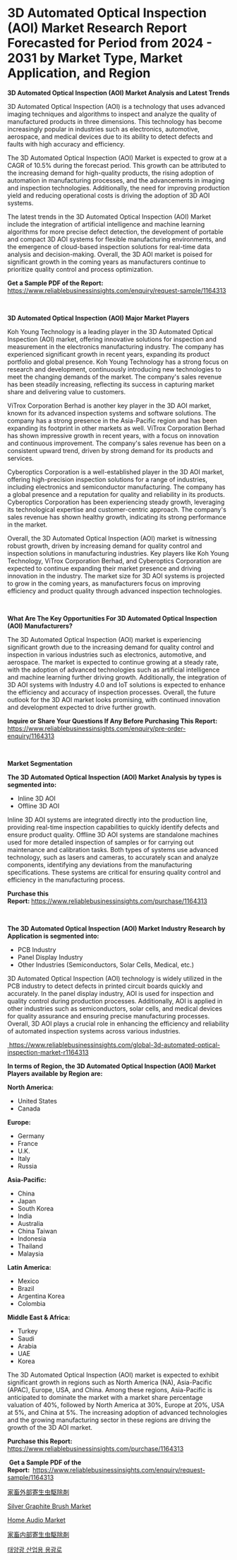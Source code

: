 <p><h1>3D Automated Optical Inspection (AOI) Market Research Report Forecasted for Period from 2024 -  2031 by Market Type, Market Application, and Region</h1></p><p><strong>3D Automated Optical Inspection (AOI) Market Analysis and Latest Trends</strong></p>
<p><p>3D Automated Optical Inspection (AOI) is a technology that uses advanced imaging techniques and algorithms to inspect and analyze the quality of manufactured products in three dimensions. This technology has become increasingly popular in industries such as electronics, automotive, aerospace, and medical devices due to its ability to detect defects and faults with high accuracy and efficiency.</p><p>The 3D Automated Optical Inspection (AOI) Market is expected to grow at a CAGR of 10.5% during the forecast period. This growth can be attributed to the increasing demand for high-quality products, the rising adoption of automation in manufacturing processes, and the advancements in imaging and inspection technologies. Additionally, the need for improving production yield and reducing operational costs is driving the adoption of 3D AOI systems.</p><p>The latest trends in the 3D Automated Optical Inspection (AOI) Market include the integration of artificial intelligence and machine learning algorithms for more precise defect detection, the development of portable and compact 3D AOI systems for flexible manufacturing environments, and the emergence of cloud-based inspection solutions for real-time data analysis and decision-making. Overall, the 3D AOI market is poised for significant growth in the coming years as manufacturers continue to prioritize quality control and process optimization.</p></p>
<p><strong>Get a Sample PDF of the Report:&nbsp;</strong> <a href="https://www.reliablebusinessinsights.com/enquiry/request-sample/1164313">https://www.reliablebusinessinsights.com/enquiry/request-sample/1164313</a></p>
<p>&nbsp;</p>
<p><strong>3D Automated Optical Inspection (AOI) Major Market Players</strong></p>
<p><p>Koh Young Technology is a leading player in the 3D Automated Optical Inspection (AOI) market, offering innovative solutions for inspection and measurement in the electronics manufacturing industry. The company has experienced significant growth in recent years, expanding its product portfolio and global presence. Koh Young Technology has a strong focus on research and development, continuously introducing new technologies to meet the changing demands of the market. The company's sales revenue has been steadily increasing, reflecting its success in capturing market share and delivering value to customers.</p><p>ViTrox Corporation Berhad is another key player in the 3D AOI market, known for its advanced inspection systems and software solutions. The company has a strong presence in the Asia-Pacific region and has been expanding its footprint in other markets as well. ViTrox Corporation Berhad has shown impressive growth in recent years, with a focus on innovation and continuous improvement. The company's sales revenue has been on a consistent upward trend, driven by strong demand for its products and services.</p><p>Cyberoptics Corporation is a well-established player in the 3D AOI market, offering high-precision inspection solutions for a range of industries, including electronics and semiconductor manufacturing. The company has a global presence and a reputation for quality and reliability in its products. Cyberoptics Corporation has been experiencing steady growth, leveraging its technological expertise and customer-centric approach. The company's sales revenue has shown healthy growth, indicating its strong performance in the market.</p><p>Overall, the 3D Automated Optical Inspection (AOI) market is witnessing robust growth, driven by increasing demand for quality control and inspection solutions in manufacturing industries. Key players like Koh Young Technology, ViTrox Corporation Berhad, and Cyberoptics Corporation are expected to continue expanding their market presence and driving innovation in the industry. The market size for 3D AOI systems is projected to grow in the coming years, as manufacturers focus on improving efficiency and product quality through advanced inspection technologies.</p></p>
<p>&nbsp;</p>
<p><strong>What Are The Key Opportunities For 3D Automated Optical Inspection (AOI) Manufacturers?</strong></p>
<p><p>The 3D Automated Optical Inspection (AOI) market is experiencing significant growth due to the increasing demand for quality control and inspection in various industries such as electronics, automotive, and aerospace. The market is expected to continue growing at a steady rate, with the adoption of advanced technologies such as artificial intelligence and machine learning further driving growth. Additionally, the integration of 3D AOI systems with Industry 4.0 and IoT solutions is expected to enhance the efficiency and accuracy of inspection processes. Overall, the future outlook for the 3D AOI market looks promising, with continued innovation and development expected to drive further growth.</p></p>
<p><strong>Inquire or Share Your Questions If Any Before Purchasing This Report:</strong> <a href="https://www.reliablebusinessinsights.com/enquiry/pre-order-enquiry/1164313">https://www.reliablebusinessinsights.com/enquiry/pre-order-enquiry/1164313</a></p>
<p>&nbsp;</p>
<p><strong>Market Segmentation</strong></p>
<p><strong>The 3D Automated Optical Inspection (AOI) Market Analysis by types is segmented into:</strong></p>
<p><ul><li>Inline 3D AOI</li><li>Offline 3D AOI</li></ul></p>
<p><p>Inline 3D AOI systems are integrated directly into the production line, providing real-time inspection capabilities to quickly identify defects and ensure product quality. Offline 3D AOI systems are standalone machines used for more detailed inspection of samples or for carrying out maintenance and calibration tasks. Both types of systems use advanced technology, such as lasers and cameras, to accurately scan and analyze components, identifying any deviations from the manufacturing specifications. These systems are critical for ensuring quality control and efficiency in the manufacturing process.</p></p>
<p><strong>Purchase this Report:&nbsp;</strong><a href="https://www.reliablebusinessinsights.com/purchase/1164313">https://www.reliablebusinessinsights.com/purchase/1164313</a></p>
<p>&nbsp;</p>
<p><strong>The 3D Automated Optical Inspection (AOI) Market Industry Research by Application is segmented into:</strong></p>
<p><ul><li>PCB Industry</li><li>Panel Display Industry</li><li>Other Industries (Semiconductors, Solar Cells, Medical, etc.)</li></ul></p>
<p><p>3D Automated Optical Inspection (AOI) technology is widely utilized in the PCB industry to detect defects in printed circuit boards quickly and accurately. In the panel display industry, AOI is used for inspection and quality control during production processes. Additionally, AOI is applied in other industries such as semiconductors, solar cells, and medical devices for quality assurance and ensuring precise manufacturing processes. Overall, 3D AOI plays a crucial role in enhancing the efficiency and reliability of automated inspection systems across various industries.</p></p>
<p><a href="https://www.reliablebusinessinsights.com/global-3d-automated-optical-inspection-market-r1164313">&nbsp;https://www.reliablebusinessinsights.com/global-3d-automated-optical-inspection-market-r1164313</a></p>
<p><strong>In terms of Region, the 3D Automated Optical Inspection (AOI) Market Players available by Region are:</strong></p>
<p>
    <p> <strong> North America: </strong>
        <ul>
            <li>United States</li>
            <li>Canada</li>
        </ul>
        </p> 
    <p> <strong> Europe: </strong>
        <ul>
            <li>Germany</li>
            <li>France</li>
            <li>U.K.</li>
            <li>Italy</li>
            <li>Russia</li>
        </ul>
        </p> 
    <p> <strong> Asia-Pacific: </strong>
        <ul>
            <li>China</li>
            <li>Japan</li>
            <li>South Korea</li>
            <li>India</li>
            <li>Australia</li>
            <li>China Taiwan</li>
            <li>Indonesia</li>
            <li>Thailand</li>
            <li>Malaysia</li>
        </ul>
        </p> 
    <p> <strong> Latin America: </strong>
        <ul>
            <li>Mexico</li>
            <li>Brazil</li>
            <li>Argentina Korea</li>
            <li>Colombia</li>
        </ul>
        </p> 
    <p> <strong> Middle East & Africa: </strong>
        <ul>
            <li>Turkey</li>
            <li>Saudi</li>
            <li>Arabia</li>
            <li>UAE</li>
            <li>Korea</li>
        </ul>
    </p>
    </p>
<p><p>The 3D Automated Optical Inspection (AOI) market is expected to exhibit significant growth in regions such as North America (NA), Asia-Pacific (APAC), Europe, USA, and China. Among these regions, Asia-Pacific is anticipated to dominate the market with a market share percentage valuation of 40%, followed by North America at 30%, Europe at 20%, USA at 5%, and China at 5%. The increasing adoption of advanced technologies and the growing manufacturing sector in these regions are driving the growth of the 3D AOI market.</p></p>
<p><strong>Purchase this Report: </strong><a href="https://www.reliablebusinessinsights.com/purchase/1164313">https://www.reliablebusinessinsights.com/purchase/1164313</a></p>
<p>&nbsp;<strong>Get a Sample PDF of the Report:&nbsp;&nbsp;</strong><a href="https://www.reliablebusinessinsights.com/enquiry/request-sample/1164313">https://www.reliablebusinessinsights.com/enquiry/request-sample/1164313</a></p>
<p><strong></strong></p>
<p><p><a href="https://github.com/tubbs463/Market-Research-Report-List-1/blob/main/2860309148195.md">家畜外部寄生虫駆除剤</a></p><p><a href="https://github.com/susanjprice2023/Market-Research-Report-List-1/blob/main/silver-graphite-brush-market.md">Silver Graphite Brush Market</a></p><p><a href="https://github.com/dmmanir420/Market-Research-Report-List-1/blob/main/home-audio-market.md">Home Audio Market</a></p><p><a href="https://github.com/decker5351/Market-Research-Report-List-1/blob/main/5539128148194.md">家畜内部寄生虫駆除剤</a></p><p><a href="https://github.com/rrmadityapu/Market-Research-Report-List-1/blob/main/2114988157398.md">태양광 산업용 용광로</a></p></p>
